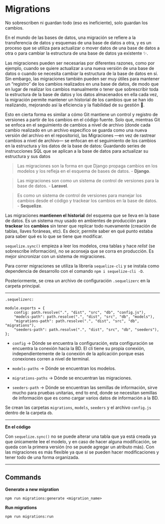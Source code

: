 # Migrations

No sobrescriben ni guardan todo (eso es ineficiente), solo guardan los cambios.

En el mundo de las bases de datos, una migración se refiere a la transferencia de datos y esquemas de una base de datos a otra, y es un proceso que se utiliza para actualizar o mover datos de una base de datos a otra o para cambiar la estructura de una base de datos ya existente ✨.

Las migraciones pueden ser necesarias por diferentes razones, como por ejemplo, cuando se quiere actualizar a una nueva versión de una base de datos o cuando se necesita cambiar la estructura de la base de datos en sí. Sin embargo, las migraciones también pueden ser muy útiles para mantener un “registro” de los cambios realizados en una base de datos, de modo que en lugar de realizar los cambios manualmente o tener que sobrescribir toda la estructura de la base de datos y los datos almacenados en ella cada vez, la migración permite mantener un historial de los cambios que se han ido realizando, mejorando así la eficiencia y la fiabilidad de su gestión 🙏.

Esto en cierta forma es similar a cómo Git mantiene un control y registro de versiones a partir de los cambios en el código fuente. Solo que, mientras Git se enfoca en el seguimiento de cambios a nivel de archivo (donde cada cambio realizado en un archivo específico se guarda como una nueva versión del archivo en el repositorio), las Migraciones —en vez de rastrear cambios a nivel de archivo— se enfocan en el seguimiento de los cambios en la estructura y los datos de la base de datos: Guardando series de instrucciones SQL que se aplican a la base de datos para actualizar su estructura y sus datos

> Las migraciones son la forma en que Django propaga cambios en los modelos y los refleja en el esquema de bases de datos. - **Django**.

> Las migraciones son como un sistema de control de versiones para la base de datos. - **Laravel**.

> Es como un sistema de control de versiones para manejar los cambios desde el código y trackear los cambios en la base de datos. - **Sequelize**.

Las migraciones **mantienen el historial** del esquema que se lleva en la base de datos. Es un sistema muy usado en ambientes de producción para **trackear** los **cambios** sin tener que replicar todo nuevamente (creación de tablas, llaves foráneas, etc). Es decir, permite saber en qué punto estaba para saber qué es lo que se tiene que modificar.

`sequelize.sync()` empieza a leer los modelos, crea tablas y hace _relist_ (se sobrescribe información), no se aconseja que se corra en producción. Es mejor sincronizar con un sistema de migraciones.

Para correr migraciones se utiliza la librería `sequelize-cli` y se instala como dependencia de desarrollo con el comando `npm i sequelize-cli -D`.

Posteriormente, se crea un archivo de configuración `.sequelizerc` en la carpeta principal.

---

`.sequelizerc:`

    module.exports = {
        config: path.resolve(".", "dist", "src", "db", "config.js"),
        "models-path": path.resolve(".", "dist", "src", "db", "models"),
        "migrations-path": path.resolve(".", "dist", "src", "db", "migrations"),
        "seeders-path": path.resolve(".", "dist", "src", "db", "seeders"),
    };

- `config` → Dónde se encuentra la configuración, esta configuración se encuentra la conexión hacia la BD. El cli tiene su propia conexión, independientemente de la conexión de la aplicación porque esas conexiones corren a nivel de terminal.

- `models-paths` → Dónde se encuentran los modelos.

- `migrations-paths` → Dónde se encuentran las migraciones.

- `seeders-path` → Dónde se encuentran las semillas de información, sirve mucho para pruebas unitarias, end to end, donde se necesitan semillas de información que es como cargar varios datos de información a la BD.

Se crean las carpetas `migrations`, `models`, `seeders` y el archivo `config.js` dentro de la carpeta `db`.

---

**En el código**

Con `sequelize.sync()` no se puede alterar una tabla que ya está creada ya que únicamente lee el modelo, y en caso de hacer alguna modificación, se queda con la primera versión (no se puede agregar un atributo más). Con las migraciones es más flexible ya que sí se pueden hacer modificaciones y tener todo de una forma organizada.

---

## Commands

**Generate a new migration**

    npm run migrations:generate <migration_name>

**Run migrations**

    npm run migrations:run
